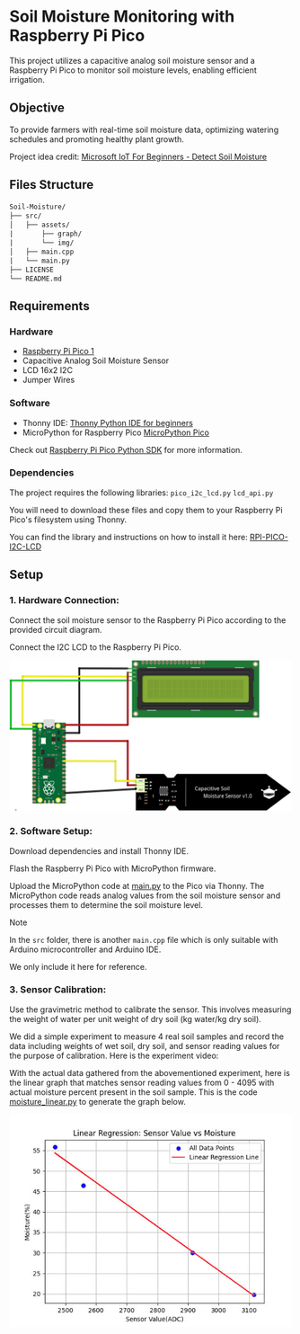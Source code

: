 # Soil Moisture Monitoring with Raspberry Pi Pico

This project utilizes a capacitive analog soil moisture sensor and a Raspberry Pi Pico to monitor soil moisture levels, enabling efficient irrigation.

## Objective

To provide farmers with real-time soil moisture data, optimizing watering schedules and promoting healthy plant growth.

Project idea credit: [Microsoft IoT For Beginners - Detect Soil Moisture](https://github.com/microsoft/IoT-For-Beginners/tree/main/2-farm/lessons/2-detect-soil-moisture)

## Files Structure
```
Soil-Moisture/
├── src/
│   ├── assets/
|       ├── graph/
|       └── img/
│   ├── main.cpp
|   └── main.py
├── LICENSE
└── README.md
```
## Requirements

### Hardware

* [Raspberry Pi Pico 1](https://www.raspberrypi.com/documentation/microcontrollers/pico-series.html#pico-1-family)
* Capacitive Analog Soil Moisture Sensor
* LCD 16x2 I2C
* Jumper Wires

### Software

* Thonny IDE: [Thonny Python IDE for beginners](https://thonny.org/)
* MicroPython for Raspberry Pico [MicroPython Pico](https://micropython.org/download/RPI_PICO/)

Check out [Raspberry Pi Pico Python SDK](https://datasheets.raspberrypi.com/pico/raspberry-pi-pico-python-sdk.pdf) for more information.

### Dependencies
The project requires the following libraries: `pico_i2c_lcd.py` `lcd_api.py`

You will need to download these files and copy them to your Raspberry Pi Pico's filesystem using Thonny.

You can find the library and instructions on how to install it here: [RPI-PICO-I2C-LCD](https://github.com/T-622/RPI-PICO-I2C-LCD)

## Setup

### 1.  **Hardware Connection:**
   
Connect the soil moisture sensor to the Raspberry Pi Pico according to the provided circuit diagram.

Connect the I2C LCD to the Raspberry Pi Pico.
  
![circuit](./src/assets/img/circuit_diagram.jpg)

### 2.  **Software Setup:**

Download dependencies and install Thonny IDE.

Flash the Raspberry Pi Pico with MicroPython firmware.

Upload the MicroPython code at [main.py](./src/main.py) to the Pico via Thonny. The MicroPython code reads analog values from the soil moisture sensor and processes them to determine the soil moisture level.

> [!note]
> In the `src` folder, there is another `main.cpp` file which is only suitable with Arduino microcontroller and Arduino IDE.
> 
> We only include it here for reference.
> 
  
### 3.  **Sensor Calibration:**

Use the gravimetric method to calibrate the sensor. This involves measuring the weight of water per unit weight of dry soil (kg water/kg dry soil).

We did a simple experiment to measure 4 real soil samples and record the data including weights of wet soil, dry soil, and sensor reading values for the purpose of calibration. Here is the experiment video: 

With the actual data gathered from the abovementioned experiment, here is the linear graph that matches sensor reading values from 0 - 4095 with actual moisture percent present in the soil sample. This is the code [moisture_linear.py](./src/assets/graph/moisture_linear.py) to generate the graph below.

![graph](./src/assets/img/graph_moisture.jpg)




